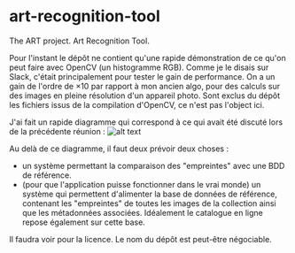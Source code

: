 # art-recognition-tool
The ART project. Art Recognition Tool.

Pour l'instant le dépôt ne contient qu'une rapide démonstration de ce qu'on peut faire avec OpenCV (un histogramme RGB). Comme je le disais sur Slack, c'était principalement pour tester le gain de performance. On a un gain de l'ordre de ×10 par rapport à mon ancien algo, pour des calculs sur des images en pleine résolution d'un appareil photo.
Sont exclus du dépôt les fichiers issus de la compilation d'OpenCV, ce n'est pas l'object ici.

J'ai fait un rapide diagramme qui correspond à ce qui avait été discuté lors de la précédente réunion :
![alt text](process.png "Découpage du processus de reconnaissance de tableaux")

Au delà de ce diagramme, il faut deux prévoir deux choses : 
* un système permettant la comparaison des "empreintes" avec une BDD de référence.
* (pour que l'application puisse fonctionner dans le vrai monde) un système qui permettent d'alimenter la base de données de référence, contenant les "empreintes" de toutes les images de la collection ainsi que les métadonnées associées. Idéalement le catalogue en ligne repose également sur cette base.

Il faudra voir pour la licence. Le nom du dépôt est peut-être négociable.
